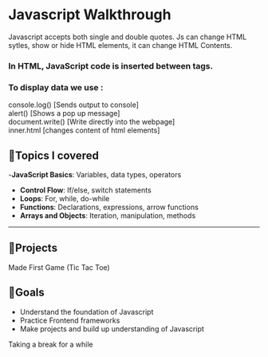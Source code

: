 # Javascript Walkthrough


Javascript accepts both single and double quotes. Js can change HTML sytles, show or hide HTML elements, 
it can change HTML Contents.
### In HTML, JavaScript code is inserted between <script> and </script> tags.
 ### To display data we use :
 console.log()    [Sends output to console] <br>
 alert()          [Shows a pop up message]  <br>
 document.write() [Write directly into the webpage] <br>
inner.html        [changes content of html elements] <br>

## 🧠Topics I covered
-**JavaScript Basics**: Variables, data types, operators
- **Control Flow**: If/else, switch statements
- **Loops**: For, while, do-while
- **Functions**: Declarations, expressions, arrow functions
- **Arrays and Objects**: Iteration, manipulation, methods

---
## 🧩Projects
Made First Game (Tic Tac Toe)

## 🎯Goals
- Understand the foundation of Javascript
- Practice Frontend frameworks
- Make projects and build up understanding of Javascript

Taking a break for a while


